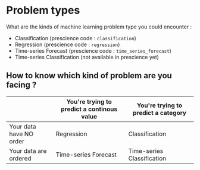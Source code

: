 # Problem types
What are the kinds of machine learning problem type you could encounter :

* Classification (prescience code : `classification`)
* Regression (prescience code : `regression`)
* Time-series Forecast (prescience code : `time_series_forecast`)
* Time-series Classification (not available in prescience yet)

## How to know which kind of problem are you facing ?

|                         	| You're trying to predict a continous value 	| You're trying to predict a category 	|
|-------------------------	|--------------------------------------------	|-------------------------------------	|
| Your data have NO order 	| Regression                                 	| Classification                      	|
| Your data are ordered   	| Time-series Forecast                       	| Time-series Classification          	|